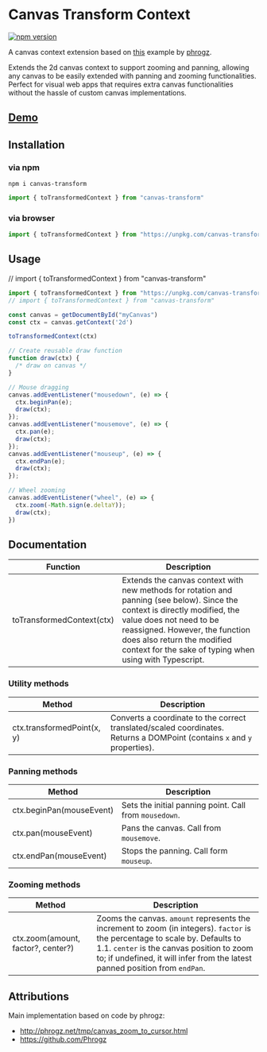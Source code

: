 # Canvas Transform Context

[![npm version](https://badge.fury.io/js/canvas-transform-context.svg)](https://badge.fury.io/js/canvas-transform-context)

A canvas context extension based on [this](http://phrogz.net/tmp/canvas_zoom_to_cursor.html) example by [phrogz](https://stackoverflow.com/users/405017/phrogz). 

Extends the 2d canvas context to support zooming and panning, allowing any canvas to be easily extended with panning and zooming functionalities. Perfect for visual web apps that requires extra canvas functionalities without the hassle of custom canvas implementations.

## [Demo](https://poohcom1.github.io/canvas-transform-context/basic/)


## Installation

### via npm
```
npm i canvas-transform
```

```javascript
import { toTransformedContext } from "canvas-transform"
```
### via browser
```javascript
import { toTransformedContext } from "https://unpkg.com/canvas-transform-context@0.0.2/dist/index.min.js";
```

## Usage

// import { toTransformedContext } from "canvas-transform"

```javascript
import { toTransformedContext } from "https://unpkg.com/canvas-transform-context@0.0.2/dist/index.min.js"
// import { toTransformedContext } from "canvas-transform"

const canvas = getDocumentById("myCanvas")
const ctx = canvas.getContext('2d')

toTransformedContext(ctx)

// Create reusable draw function
function draw(ctx) {
  /* draw on canvas */
}

// Mouse dragging
canvas.addEventListener("mousedown", (e) => {
  ctx.beginPan(e);
  draw(ctx);
});
canvas.addEventListener("mousemove", (e) => {
  ctx.pan(e);
  draw(ctx);
});
canvas.addEventListener("mouseup", (e) => {
  ctx.endPan(e);
  draw(ctx);
});

// Wheel zooming
canvas.addEventListener("wheel", (e) => {
  ctx.zoom(-Math.sign(e.deltaY));
  draw(ctx);
})
```

## Documentation

| Function | Description |
| -- | -- |
| toTransformedContext(ctx) | Extends the canvas context with new methods for rotation and panning (see below). Since the context is directly modified, the value does not need to be reassigned. However, the function does also return the modified context for the sake of typing when using with Typescript. |

### Utility methods
| Method | Description | 
| -- | -- | 
| ctx.transformedPoint(x, y)| Converts a coordinate to the correct translated/scaled coordinates. Returns a DOMPoint (contains `x` and `y` properties). | 

### Panning methods
| Method | Description |
| -- | -- |
| ctx.beginPan(mouseEvent) | Sets the initial panning point. Call from `mousedown`. |
| ctx.pan(mouseEvent) | Pans the canvas. Call from `mousemove`. |
| ctx.endPan(mouseEvent) | Stops the panning. Call form `mouseup`. |

### Zooming methods
| Method | Description |
| -- | -- |
| ctx.zoom(amount, factor?, center?) | Zooms the canvas. `amount` represents the increment to zoom (in integers). `factor` is the percentage to scale by. Defaults to 1.1. `center` is the canvas position to zoom to; if undefined, it will infer from the latest panned position from `endPan`. |

## Attributions

Main implementation based on code by phrogz:
 - http://phrogz.net/tmp/canvas_zoom_to_cursor.html
 - https://github.com/Phrogz
